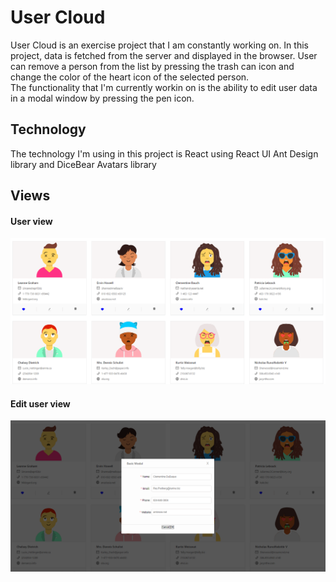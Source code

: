 # User Cloud

User Cloud is an exercise project that I am constantly working on.
In this project, data is fetched from the server and displayed in the browser. 
User can remove a person from the list by pressing the trash can icon and change the color of the heart icon of the selected person.   
The functionality that I'm currently workin on is the ability to edit user data in a modal window by pressing the pen icon.

## Technology
The technology I'm using in this project is React using React UI Ant Design library and DiceBear Avatars library

## Views

#### User view


![User view](src/images/users.png)

#### Edit user view

![Edit user view](src/images/edituser.png)
